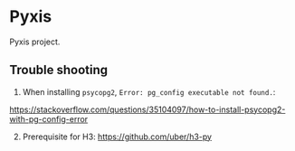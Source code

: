# Pyxis
Pyxis project.


## Trouble shooting

1. When installing `psycopg2`, `Error: pg_config executable not found.`:

https://stackoverflow.com/questions/35104097/how-to-install-psycopg2-with-pg-config-error

2. Prerequisite for H3:
https://github.com/uber/h3-py
